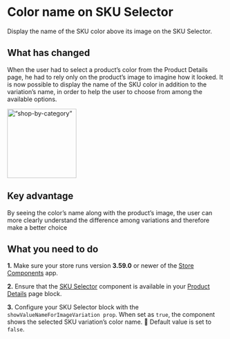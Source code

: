# Color name on SKU Selector

Display the name of the SKU color above its image on the SKU Selector.

## What has changed

When the user had to select a product’s color from the Product Details page, he had to rely only on the product’s image to imagine how it looked. It is now possible to display the name of the SKU color in addition to the variation’s name, in order to help the user to choose from among the available options.

<img width=160 alt=“shop-by-category” src=“https://user-images.githubusercontent.com/12139385/62787485-309fff80-ba9b-11e9-85c5-e08528688f8f.png“>

## Key advantage

By seeing the color’s name along with the product’s image, the user can more clearly understand the difference among variations and therefore make a better choice

## What you need to do

__1.__ Make sure your store runs version __3.59.0__ or newer of the [Store Components](https://github.com/vtex-apps/store-components) app.

__2.__ Ensure that the [SKU Selector](https://github.com/vtex-apps/store-components/tree/master/react/components/SKUSelector) component is available in your [Product Details](https://github.com/vtex-apps/product-details) page block.

__3.__ Configure your SKU Selector block with the `showValueNameForImageVariation prop`. When set as `true`, the component shows the selected SKU variation’s color name. :eyes: Default value is set to `false`.
